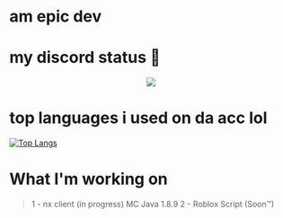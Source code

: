 # am epic dev

# my discord status 🤔
<p align = "center">
    <img src = "https://discord.c99.nl/widget/theme-2/565667519373901853.png"/>
</p>

# top languages i used on da acc lol
[![Top Langs](https://github-readme-stats.vercel.app/api/top-langs/?username=n-40&langs_count=8&theme=radical)](https://nexus-lol.tk)

# What I'm working on
> 1 - nx client (in progress) MC Java 1.8.9
> 2 - Roblox Script (Soon™)

